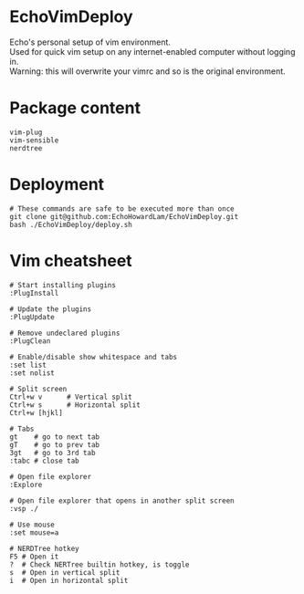# EchoVimDeploy
Echo's personal setup of vim environment.  
Used for quick vim setup on any internet-enabled computer without logging in.  
Warning: this will overwrite your vimrc and so is the original environment.  


# Package content
```
vim-plug
vim-sensible
nerdtree
```


# Deployment
```
# These commands are safe to be executed more than once
git clone git@github.com:EchoHowardLam/EchoVimDeploy.git
bash ./EchoVimDeploy/deploy.sh
```


# Vim cheatsheet
```
# Start installing plugins
:PlugInstall

# Update the plugins
:PlugUpdate

# Remove undeclared plugins
:PlugClean

# Enable/disable show whitespace and tabs
:set list
:set nolist

# Split screen
Ctrl+w v      # Vertical split
Ctrl+w s      # Horizontal split
Ctrl+w [hjkl]

# Tabs
gt    # go to next tab
gT    # go to prev tab
3gt   # go to 3rd tab
:tabc # close tab

# Open file explorer
:Explore

# Open file explorer that opens in another split screen
:vsp ./

# Use mouse
:set mouse=a

# NERDTree hotkey
F5 # Open it
?  # Check NERTree builtin hotkey, is toggle
s  # Open in vertical split
i  # Open in horizontal split
```

